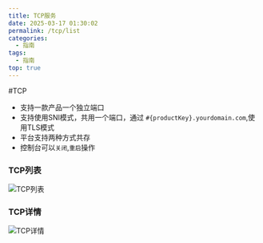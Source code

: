 ```yaml
---
title: TCP服务
date: 2025-03-17 01:30:02
permalink: /tcp/list
categories:
  - 指南
tags:
  - 指南
top: true
---
```


#TCP

- 支持一款产品一个独立端口
- 支持使用SNI模式，共用一个端口，通过 `#{productKey}.yourdomain.com`,使用TLS模式
- 平台支持两种方式共存
- 控制台可以`关闭`,`重启`操作

### TCP列表

![TCP列表](/iot/network/tcp/list.png "TCP列表")

### TCP详情

![TCP详情](/iot/network/tcp/detail.png "TCP详情")
